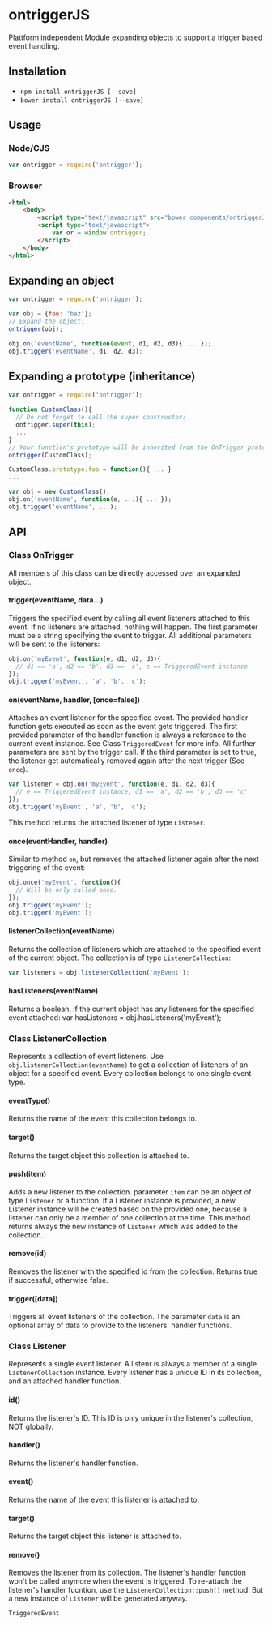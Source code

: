 # ontriggerJS
Plattform independent Module expanding objects to support a trigger based event handling.

## Installation
* ```npm install ontriggerJS [--save]```
* ```bower install ontriggerJS [--save]```

## Usage
### Node/CJS
```javascript
var ontrigger = require('ontrigger');
```

### Browser
```html
<html>
    <body>
        <script type="text/javascript" src="bower_components/ontriggerJS/dist/ontrigger.js"></script>
        <script type="text/javascript">
            var or = window.ontrigger;
        </script>
    </body>
</html>
```

## Expanding an object
```javascript
var ontrigger = require('ontrigger');

var obj = {foo: 'baz'};
// Expand the object:
ontrigger(obj);

obj.on('eventName', function(event, d1, d2, d3){ ... });
obj.trigger('eventName', d1, d2, d3);
```

## Expanding a prototype (inheritance)
```javascript
var ontrigger = require('ontrigger');

function CustomClass(){
  // Do not forget to call the super constructor:
  ontrigger.super(this);
  ...
}
// Your function's prototype will be inherited from the OnTrigger prototype:
ontrigger(CustomClass);

CustomClass.prototype.foo = function(){ ... }
...

var obj = new CustomClass();
obj.on('eventName', function(e, ...){ ... });
obj.trigger('eventName', ...);
```

## API
### Class OnTrigger
All members of this class can be directly accessed over an expanded object.

#### trigger(eventName, data...)
Triggers the specified event by calling all event listeners attached to this event. If no listeners are attached, nothing will happen.
The first parameter must be a string specifying the event to trigger. All additional parameters will be sent to the listeners:
```javascript
obj.on('myEvent', function(e, d1, d2, d3){
  // d1 == 'a', d2 == 'b', d3 == 'c', e == TriggeredEvent instance
});
obj.trigger('myEvent', 'a', 'b', 'c');
```

#### on(eventName, handler, [once=false])
Attaches an event listener for the specified event. The provided handler function gets executed as soon as the event gets triggered.
The first provided parameter of the handler function is always a reference to the current event instance. See Class ```TriggeredEvent``` for more info. All further parameters are sent by the trigger call.
If the third parameter is set to true, the listener get automatically removed again after the next trigger (See ```once```).
```javascript
var listener = obj.on('myEvent', function(e, d1, d2, d3){
  // e == TriggeredEvent instance, d1 == 'a', d2 == 'b', d3 == 'c'
});
obj.trigger('myEvent', 'a', 'b', 'c');
```
This method returns the attached listener of type ```Listener```.

#### once(eventHandler, handler)
Similar to method ```on```, but removes the attached listener again after the next triggering of the event:
```javascript
obj.once('myEvent', function(){
  // Will be only called once.
});
obj.trigger('myEvent');
obj.trigger('myEvent');
```

#### listenerCollection(eventName)
Returns the collection of listeners which are attached to the specified event of the current object. The collection is of type ```ListenerCollection```:
```javascript
var listeners = obj.listenerCollection('myEvent');
```

#### hasListeners(eventName)
Returns a boolean, if the current object has any listeners for the specified event attached:
var hasListeners = obj.hasListeners('myEvent');

### Class ListenerCollection
Represents a collection of event listeners. Use ```obj.listenerCollection(eventName)``` to get a collection of listeners of an object for a specified event. Every collection belongs to one single event type.

#### eventType()
Returns the name of the event this collection belongs to.

#### target()
Returns the target object this collection is attached to.

#### push(item)
Adds a new listener to the collection. parameter ```item``` can be an object of type ```Listener``` or a function.
If a Listener instance is provided, a new Listener instance will be created based on the provided one, because a listener can only be a member of one collection at the time. This method returns always the new instance of ```Listener``` which was added to the collection.

#### remove(id)
Removes the listener with the specified id from the collection. Returns true if successful, otherwise false.

#### trigger([data])
Triggers all event listeners of the collection. The parameter ```data``` is an optional array of data to provide to the listeners' handler functions.

### Class Listener
Represents a single event listener. A listenr is always a member of a single ```ListenerCollection``` instance. Every listener has a unique ID in its collection, and an attached handler function.

#### id()
Returns the listener's ID. This ID is only unique in the listener's collection, NOT globally.

#### handler()
Returns the listener's handler function.

#### event()
Returns the name of the event this listener is attached to.

#### target()
Returns the target object this listener is attached to.

#### remove()
Removes the listener from its collection. The listener's handler function won't be called anymore when the event is triggered.
To re-attach the listener's handler fucntion, use the ```ListenerCollection::push()``` method. But a new instance of ```Listener``` will be generated anyway.

```TriggeredEvent```
